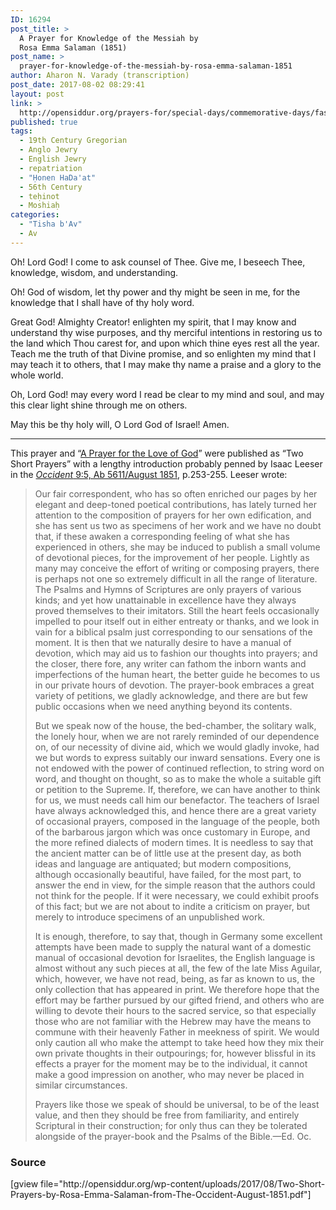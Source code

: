 ```yaml
---
ID: 16294
post_title: >
  A Prayer for Knowledge of the Messiah by
  Rosa Emma Salaman (1851)
post_name: >
  prayer-for-knowledge-of-the-messiah-by-rosa-emma-salaman-1851
author: Aharon N. Varady (transcription)
post_date: 2017-08-02 08:29:41
layout: post
link: >
  http://opensiddur.org/prayers-for/special-days/commemorative-days/fast-days/tisha-bav/prayer-for-knowledge-of-the-messiah-by-rosa-emma-salaman-1851/
published: true
tags:
  - 19th Century Gregorian
  - Anglo Jewry
  - English Jewry
  - repatriation
  - "Ḥonen HaDa'at"
  - 56th Century
  - teḥinot
  - Moshiaḥ
categories:
  - "Tisha b'Av"
  - Av
---
```

<div class="english">
Oh! Lord God! I come to ask counsel of Thee. Give me, I beseech Thee, knowledge, wisdom, and understanding.

Oh! God of wisdom, let thy power and thy might be seen in me, for the knowledge that I shall have of thy holy word.

Great God! Almighty Creator! enlighten my spirit, that I may know and understand thy wise purposes, and thy merciful intentions in restoring us to the land which Thou carest for, and upon which thine eyes rest all the year. Teach me the truth of that Divine promise, and so enlighten my mind that I may teach it to others, that I may make thy name a praise and a glory to the whole world.

Oh, Lord God! may every word I read be clear to my mind and soul, and may this clear light shine through me on others.

May this be thy holy will, O Lord God of Israel! Amen.

</div>

<hr />

This prayer and “<a href="http://opensiddur.org/prayers-for/seasons/by-month/av/prayer-love-god-rosa-emma-salaman-occident-av-5611august-1851/">A Prayer for the Love of God</a>” were published as “Two Short Prayers” with a lengthy introduction probably penned by Isaac Leeser in the <a href="http://web.nli.org.il/sites/JPress/English/Pages/The-Occident-and-American-Jewish-Advocate.aspx"><em>Occident</em> 9:5, Ab 5611/August 1851</a>, p.253-255. Leeser wrote:
<blockquote>Our fair correspondent, who has so often enriched our pages by her elegant and deep-toned poetical contributions, has lately turned her attention to the composition of prayers for her own edification, and she has sent us two as specimens of her work and we have no doubt that, if these awaken a corresponding feeling of what she has experienced in others, she may be induced to publish a small volume of devotional pieces, for the improvement of her people. Lightly as many may conceive the effort of writing or composing prayers, there is perhaps not one so extremely difficult in all the range of literature. The Psalms and Hymns of Scriptures are only prayers of various kinds; and yet how unattainable in excellence have they always proved themselves to their imitators. Still the heart feels occasionally impelled to pour itself out in either entreaty or thanks, and we look in vain for a biblical psalm just corresponding to our sensations of the moment. It is then that we naturally desire to have a manual of devotion, which may aid us to fashion our thoughts into prayers; and the closer, there fore, any writer can fathom the inborn wants and imperfections of the human heart, the better guide he becomes to us in our private hours of devotion. The prayer-book embraces a great variety of petitions, we gladly acknowledge, and there are but few public occasions when we need anything beyond its contents.

But we speak now of the house, the bed-chamber, the solitary walk, the lonely hour, when we are not rarely reminded of our dependence on, of our necessity of divine aid, which we would gladly invoke, had we but words to express suitably our inward sensations. Every one is not endowed with the power of continued reflection, to string word on word, and thought on thought, so as to make the whole a suitable gift or petition to the Supreme. If, therefore, we can have another to think for us, we must needs call him our benefactor. The teachers of Israel have always acknowledged this, and hence there are a great variety of occasional prayers, composed in the language of the people, both of the barbarous jargon which was once customary in Europe, and the more refined dialects of modern times. It is needless to say that the ancient matter can be of little use at the present day, as both ideas and language are antiquated; but modern compositions, although occasionally beautiful, have failed, for the most part, to answer the end in view, for the simple reason that the authors could not think for the people. If it were necessary, we could exhibit proofs of this fact; but we are not about to indite a criticism on prayer, but merely to introduce specimens of an unpublished work.

It is enough, therefore, to say that, though in Germany some excellent attempts have been made to supply the natural want of a domestic manual of occasional devotion for Israelites, the English language is almost without any such pieces at all, the few of the late Miss Aguilar, which, however, we have not read, being, as far as known to us, the only collection that has appeared in print. We therefore hope that the effort may be farther pursued by our gifted friend, and others who are willing to devote their hours to the sacred service, so that especially those who are not familiar with the Hebrew may have the means to commune with their heavenly Father in meekness of spirit. We would only caution all who make the attempt to take heed how they mix their own private thoughts in their outpourings; for, however blissful in its effects a prayer for the moment may be to the individual, it cannot make a good impression on another, who may never be placed in similar circumstances.

Prayers like those we speak of should be universal, to be of the least value, and then they should be free from familiarity, and entirely Scriptural in their construction; for only thus can they be tolerated alongside of the prayer-book and the Psalms of the Bible.—Ed. Oc.</blockquote>
<h3>Source</h3>
[gview file="http://opensiddur.org/wp-content/uploads/2017/08/Two-Short-Prayers-by-Rosa-Emma-Salaman-from-The-Occident-August-1851.pdf"]